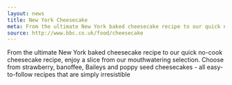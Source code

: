 ```yaml
---
layout: news
title: New York Cheesecake
meta: From the ultimate New York baked cheesecake recipe to our quick no-cook cheesecake recipe.
source: http://www.bbc.co.uk/food/cheesecake
---
```


From the ultimate New York baked cheesecake recipe to our quick no-cook cheesecake recipe, enjoy a slice from our mouthwatering selection. Choose from strawberry, banoffee, Baileys and poppy seed cheesecakes - all easy-to-follow recipes that are simply irresistible